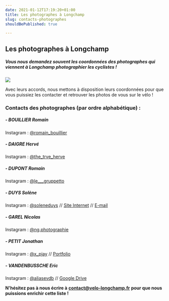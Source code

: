 ```yaml
---
date: 2021-01-12T17:19:20+01:00
title: Les photographes à Longchamp
slug: contacts-photographes
shouldBePublished: true

---
```

## Les photographes à Longchamp

##### Vous nous demandez souvent les coordonnées des photographes qui viennent à Longchamp photographier les cyclistes !

![](/media/photographe-banniere-1500x500px.png)

Avec leurs accords, nous mettons à disposition leurs coordonnées pour que vous puissiez les contacter et retrouver les photos de vous sur le vélo !

> 

### **Contacts des photographes (par ordre alphabétique) :**

##### **- BOUILLIER Romain**

Instagram : [@romain_bouillier](https://www.instagram.com/romain_bouillier/)

##### **- DAIGRE Hervé**

Instagram : [@the_trve_herve](https://www.instagram.com/the_trve_herve/)

##### **- DUPONT Romain**

Instagram : [@le___gruppetto](https://www.instagram.com/le___gruppetto/)

##### **- DUYS Solène**

Instagram : [@soleneduys](https://www.instagram.com/soleneduys/) // [Site Internet](https://sduys9.wixsite.com/sduysphotographie) // [E-mail](mailto:sduys@hotmail.fr)

##### **- GAREL Nicolas**

Instagram : [@ng.photographie](https://www.instagram.com/ng.photographie/)

##### **- PETIT Jonathan**

Instagram : [@x_pjay](https://www.instagram.com/x_pjay/) // [Portfolio](https://spark.adobe.com/page/KjqqKVV4SCmS7/)

##### **- VANDENBUSSCHE Eric**

Instagram : [@aliasevdb](https://www.instagram.com/aliasevdb/) // [Google Drive](https://drive.google.com/drive/folders/1xwt1vTMbq3m1aq7-Pe6UKD2fxKHrfd-L)

> 

**N'hésitez pas à nous écrire à** [**contact@velo-longchamp.fr**](mailto:contact@velo-longchamp.fr?subject=%5BBlog%5D) **pour que nous puissions enrichir cette liste !**